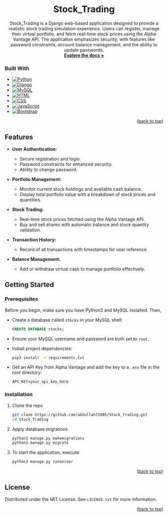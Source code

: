 <a id="readme-top"></a>
<!-- PROJECT LOGO -->
<div align="center">
  <a href="https://github.com/abdullah72005/Stock_Trading">
  </a>
<h1 align="center">Stock_Trading</h1>
  <p align="center">
    Stock_Trading is a Django web-based application designed to provide a realistic stock trading simulation experience. Users can register, manage their virtual portfolio, and fetch real-time stock prices using the Alpha Vantage API. The application emphasizes security, with features like password constraints, account balance management, and the ability to update passwords.
    <br />
    <a href="https://github.com/abdullah72005/Stock_Trading"><strong>Explore the docs »</strong></a>
  </p>
</div>



### Built With


* [![Python][Python-logo]][Python-url]
* [![Django][Django-logo]][Django-url]
* [![MySQL][MySQL-logo]][MySQL-url]
* [![HTML][HTML-logo]][HTML-url]
* [![CSS][CSS-logo]][CSS-url]
* [![JavaScript][JavaScript-logo]][JavaScript-url]
* [![Bootstrap][Bootstrap.com]][Bootstrap-url]

<p align="right">(<a href="#readme-top">back to top</a>)</p>



## Features

- **User Authentication:**
  - Secure registration and login.
  - Password constraints for enhanced security.
  - Ability to change password.

- **Portfolio Management:**
  - Monitor current stock holdings and available cash balance.
  - Display total portfolio value with a breakdown of stock prices and quantities.

- **Stock Trading:**
  - Real-time stock prices fetched using the Alpha Vantage API.
  - Buy and sell shares with automatic balance and stock quantity validation.

- **Transaction History:**
  - Record of all transactions with timestamps for user reference.

- **Balance Management:**
  - Add or withdraw virtual cash to manage portfolio effectively.



<!-- GETTING STARTED -->
## Getting Started



### Prerequisites

Before you begin, make sure you have Python3 and MySQL installed. Then,
<br>

* Create a database called `stocks` in your MySQL shell:
   ```sql
   CREATE DATABASE stocks;
   ```

* Ensure your MySQL username and password are both set to `root`.

* Install project dependencies:
  ```sh
  pip3 install -r requirements.txt
  ```

* Get an API Key from Alpha Vantage and add the key to a `.env` file in the root directory:
  ```env
  API_KEY=your_api_key_here
  ```

### Installation

1. Clone the repo
   ```sh
   git clone https://github.com/abdullah72005/Stock_Trading.git
   cd Stock_Trading
   ```
2. Apply database migrations
   ```sh
   python3 manage.py makemigrations
   python3 manage.py migrate
   ```
3. To start the application, execute:
   ```sh
   python3 manage.py runserver
   ```

<p align="right">(<a href="#readme-top">back to top</a>)</p>


<!-- LICENSE -->
## License

Distributed under the MIT License. See `LICENSE.txt` for more information.

<p align="right">(<a href="#readme-top">back to top</a>)</p>


<!-- MARKDOWN LINKS & IMAGES -->
<!-- https://www.markdownguide.org/basic-syntax/#reference-style-links -->
[Bootstrap.com]: https://img.shields.io/badge/Bootstrap-563D7C?style=for-the-badge&logo=bootstrap&logoColor=white
[Bootstrap-url]: https://getbootstrap.com
[Python-logo]: https://img.shields.io/badge/Python-3670A0?style=for-the-badge&logo=python&logoColor=white
[Python-url]: https://www.python.org/
[Django-logo]: https://img.shields.io/badge/Django-092E20?style=for-the-badge&logo=django&logoColor=white  
[SQLite-logo]: https://img.shields.io/badge/SQLite-003B57?style=for-the-badge&logo=sqlite&logoColor=white  
[Django-url]: https://www.djangoproject.com/  
[SQLite-url]: https://sqlite.org/  
[CSS-logo]: https://img.shields.io/badge/CSS-1572B6?style=for-the-badge&logo=css3&logoColor=white
[CSS-url]: https://www.w3.org/Style/CSS/
[JavaScript-logo]: https://img.shields.io/badge/JavaScript-F7DF1C?style=for-the-badge&logo=javascript&logoColor=black
[JavaScript-url]: https://developer.mozilla.org/en-US/docs/Web/JavaScript
[HTML-logo]: https://img.shields.io/badge/HTML-E34F26?style=for-the-badge&logo=html5&logoColor=white
[HTML-url]: https://developer.mozilla.org/en-US/docs/Web/HTML
[MySQL-logo]: https://img.shields.io/badge/MySQL-4479A1?style=for-the-badge&logo=mysql&logoColor=white  
[MySQL-url]: https://www.mysql.com/  
